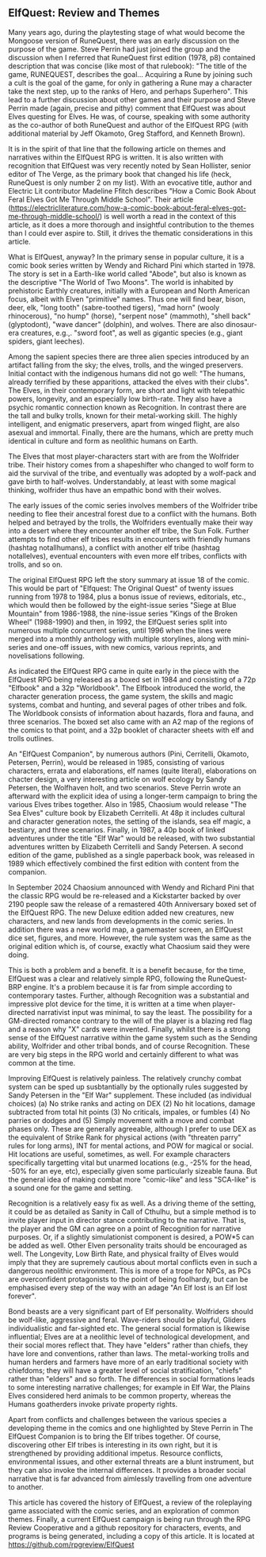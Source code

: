 ## ElfQuest: Review and Themes

Many years ago, during the playtesting stage of what would become the Mongoose version of RuneQuest, there was an early discussion on the purpose of the game. Steve Perrin had just joined the group and the discussion when I referred that RuneQuest first edition (1978, p8) contained description that was concise (like most of that rulebook): "The title of the game, RUNEQUEST, describes the goal... Acquiring a Rune by joining such a cult is the goal of the game, for only in gathering a Rune may a character take the next step, up to the ranks of Hero, and perhaps Superhero". This lead to a further discussion about other games and their purpose and Steve Perrin made (again, precise and pithy) comment that ElfQuest was about Elves questing for Elves. He was, of course, speaking with some authority as the co-author of both RuneQuest and author of the ElfQuest RPG (with additional material by Jeff Okamoto, Greg Stafford, and Kenneth Brown).

It is in the spirit of that line that the following article on themes and narratives within the ElfQuest RPG is written. It is also written with recognition that ElfQuest was very recently noted by Sean Hollister, senior editor of The Verge, as the primary book that changed his life (heck, RuneQuest is only number 2 on my list). With an evocative title, author and Electric Lit contributor Madeline Ffitch describes "How a Comic Book About Feral Elves Got Me Through Middle School". Their article (https://electricliterature.com/how-a-comic-book-about-feral-elves-got-me-through-middle-school/) is well worth a read in the context of this article, as it does a more thorough and insightful contribution to the themes than I could ever aspire to. Still, it drives the thematic considerations in this article.

What is ElfQuest, anyway? In the primary sense in popular culture, it is a comic book series written by Wendy and Richard Pini which started in 1978. The story is set in a Earth-like world called "Abode", but also is known as the descriptive "The World of Two Moons". The world is inhabited by prehistoric Earthly creatures, initially with a European and North American focus, albeit with Elven "primitive" names. Thus one will find bear, bison, deer, elk, "long tooth" (sabre-toothed tigers), "mad horn" (wooly rhinocerous), "no hump" (horse), "serpent nose" (mammoth), "shell back" (glyptodont), "wave dancer" (dolphin), and wolves. There are also dinosaur-era creatures, e.g.,. "sword foot", as well as gigantic species (e.g., giant spiders, giant leeches).

Among the sapient species there are three alien species introduced by an artifact falling from the sky; the elves, trolls, and the winged preservers. Initial contact with the indigenous humans did not go well: "The humans, already terrified by these apparitions, attacked the elves with their clubs". The Elves, in their contemporary form, are short and light with telepathic powers, longevity, and an especially low birth-rate. They also have a psychic romantic connection known as Recognition. In contrast there are the tall and bulky trolls, known for their metal-working skill. The highly intelligent, and enigmatic preservers, apart from winged flight, are also asexual and immortal. Finally, there are the humans, which are pretty much identical in culture and form as neolithic humans on Earth. 

The Elves that most player-characters start with are from the Wolfrider tribe. Their history comes from a shapeshifter who changed to wolf form to aid the survival of the tribe, and eventually was adopted by a wolf-pack and gave birth to half-wolves. Understandably, at least with some magical thinking, wolfrider thus have an empathic bond with their wolves.

The early issues of the comic series involves members of the Wolfrider tribe needing to flee their ancestral forest due to a conflict with the humans. Both helped and betrayed by the trolls, the Wolfriders eventually make their way into a desert where they encounter another elf tribe, the Sun Folk. Further attempts to find other elf tribes results in encounters with friendly humans (hashtag notallhumans), a conflict with another elf tribe (hashtag notallelves), eventual encounters with even more elf tribes, conflicts with trolls, and so on.

The original ElfQuest RPG left the story summary at issue 18 of the comic. This would be part of "Elfquest: The Original Quest" of twenty issues running from 1978 to 1984, plus a bonus issue of reviews, editorials, etc., which would then be followed by the eight-issue series "Siege at Blue Mountain" from 1986-1988, the nine-issue series "Kings of the Broken Wheel" (1988-1990) and then, in 1992, the ElfQuest series split into numerous multiple concurrent series, until 1996 when the lines were merged into a monthly anthology with multiple storylines, along with mini-series and one-off issues, with new comics, various reprints, and novelisations following.

As indicated the ElfQuest RPG came in quite early in the piece with the ElfQuest RPG being released as a boxed set in 1984 and consisting of a 72p "Elfbook" and a 32p "Worldbook". The Elfbook introduced the world, the character generation process, the game system, the skills and magic systems, combat and hunting, and several pages of other tribes and folk. The Worldbook consists of information about hazards, flora and fauna, and three scenarios. The boxed set also came with an A2 map of the regions of the comics to that point, and a 32p booklet of character sheets with elf and trolls outlines.

An "ElfQuest Companion", by numerous authors (Pini, Cerritelli, Okamoto, Petersen, Perrin), would be released in 1985, consisting of various characters, errata and elaborations, elf names (quite literal), elaborations on chacter design, a very interesting article on wolf ecology by Sandy Petersen, the Wolfhaven holt, and two scenarios. Steve Perrin wrote an afterward with the explicit idea of using a longer-term campaign to bring the various Elves tribes together. Also in 1985, Chaosium would release "The Sea Elves" culture book by Elizabeth Cerritelli. At 48p it includes cultural and character generation notes, the setting of the islands, sea elf magic, a bestiary, and three scenarios. Finally, in 1987, a 40p book of linked adventures under the title "Elf War" would be released, with two substantial adventures written by Elizabeth Cerritelli and Sandy Petersen. A second edition of the game, published as a single paperback book, was released in 1989 which effectively combined the first edition with content from the companion. 

In September 2024 Chaosium announced with Wendy and Richard Pini that the classic RPG would be re-released and a Kickstarter backed by over 2190 people saw the release of a remastered 40th Anniversary boxed set of the ElfQuest RPG. The new Deluxe edition added new creatures, new characters, and new lands from developments in the comic series. In addition there was a new world map, a gamemaster screen, an ElfQuest dice set, figures, and more. However, the rule system was the same as the original edition which is, of course, exactly what Chaosium said they were doing. 

This is both a problem and a benefit. It is a benefit because, for the time, ElfQuest was a clear and relatively simple RPG, following the RuneQuest-BRP engine. It's a problem because it is far from simple according to contemporary tastes. Further, although Recognition was a substantial and impressive plot device for the time, it is written at a time when player-directed narrativist input was minimal, to say the least. The possibility for a GM-directed romance contrary to the will of the player is a blazing red flag and a reason why "X" cards were invented. Finally, whilst there is a strong sense of the ElfQuest narrative within the game system such as the Sending ability, Wolfrider and other tribal bonds, and of course Recognition. These are very big steps in the RPG world and certainly different to what was common at the time.

Improving ElfQuest is relatively painless. The relatively crunchy combat system can be sped up susbtantially by the optionally rules suggested by Sandy Petersen in the "Elf War" supplement. These included (as individual choices) (a) No strike ranks and acting on DEX (2) No hit locations, damage subtracted from total hit points (3) No criticals, impales, or fumbles (4) No parries or dodges and (5) Simply movement with a move and combat phases only. These are generally agreeable, although I prefer to use DEX as the equivalent of Strike Rank for physical actions (with "threaten parry" rules for long arms), INT for mental actions, and POW for magical or social. Hit locations are useful, sometimes, as well. For example characters specifically targetting vital but unarmed locations (e.g., -25% for the head, -50% for an eye, etc), especially given some particularly sizeable fauna. But the general idea of making combat more "comic-like" and less "SCA-like" is a sound one for the game and setting.

Recognition is a relatively easy fix as well. As a driving theme of the setting, it could be as detailed as Sanity in Call of Cthulhu, but a simple method is to invite player input in director stance contributing to the narrative. That is, the player and the GM can agree on a point of Recognition for narrative purposes. Or, if a slightly simulationist component is desired, a POW*5 can be added as well. Other Elven personality traits should be encouraged as well. The Longevity, Low Birth Rate, and physical frailty of Elves would imply that they are supremely cautious about mortal conflicts even in such a dangerous neolithic environment. This is more of a trope for NPCs, as PCs are overconfident protagonists to the point of being foolhardy, but can be emphasised every step of the way with an adage "An Elf lost is an Elf lost forever".

Bond beasts are a very significant part of Elf personality. Wolfriders should be wolf-like, aggressive and feral. Wave-riders should be playful, Gliders individualistic and far-sighted etc. The general social formation is likewise influential; Elves are at a neolithic level of technological development, and their social mores reflect that. They have "elders" rather than chiefs, they have lore and conventions, rather than laws. The metal-working trolls and human herders and farmers have more of an early traditional society with chiefdoms; they will have a greater level of social stratification, "chiefs" rather than "elders" and so forth. The differences in social formations leads to some interesting narrative challenges; for example in Elf War, the Plains Elves considered herd animals to be common property, whereas the Humans goatherders invoke private property rights. 

Apart from conflicts and challenges between the various species a developing theme in the comics and one highlighted by Steve Perrin in The ElfQuest Companion is to bring the Elf tribes together. Of course, discovering other Elf tribes is interesting in its own right, but it is strengthened by providing additional impetus. Resource conflicts, environmental issues, and other external threats are a blunt instrument, but they can also invoke the internal differences. It provides a broader social narrative that is far advanced from aimlessly travelling from one adventure to another.

This article has covered the history of ElfQuest, a review of the roleplaying game associated with the comic series, and an exploration of common themes. Finally, a current ElfQuest campaign is being run through the RPG Review Cooperative and a github repository for characters, events, and programs is being generated, including a copy of this article. It is located at https://github.com/rpgreview/ElfQuest 

